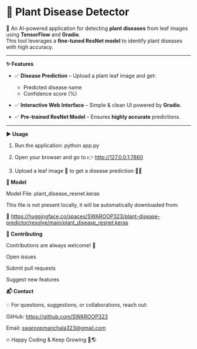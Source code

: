 # **🌱 Plant Disease Detector**

🚀 An AI-powered application for detecting **plant diseases** from leaf images using **TensorFlow** and **Gradio**.  
This tool leverages a **fine-tuned ResNet model** to identify plant diseases with high accuracy.  

---

 **✨ Features**

- ✅ **Disease Prediction** – Upload a plant leaf image and get:  
   - Predicted disease name  
   - Confidence score (%)  

- ✅ **Interactive Web Interface** – Simple & clean UI powered by **Gradio**.  

- ✅ **Pre-trained ResNet Model** – Ensures **highly accurate** predictions.  

---

 **▶️ Usage**

1. Run the application: python app.py

2. Open your browser and go to 👉 http://127.0.0.1:7860

3. Upload a leaf image 🌿 to get a disease prediction 🧑‍🌾

**🧠 Model**

Model File: plant_disease_resnet.keras

This file is not present locally, it will be automatically downloaded from:

🔗 https://huggingface.co/spaces/SWAROOP323/plant-disease-predictor/resolve/main/plant_disease_resnet.keras


**🤝 Contributing**

Contributions are always welcome! 🎉

Open issues

Submit pull requests

Suggest new features


**📬 Contact**

💡 For questions, suggestions, or collaborations, reach out:

GitHub: https://github.com/SWAROOP323

Email: swaroopmanchala323@gmail.com

🔥 Happy Coding & Keep Growing 🌿🌎
